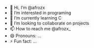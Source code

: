 - 👋 Hi, I’m @afrozx
- 👀 I’m interested in programing
- 🌱 I’m currently learning C
- 💞️ I’m looking to collaborate on projects
- 📫 How to reach me @afrozx_
- 😄 Pronouns: ...
- ⚡ Fun fact: ...

<!---
afrozx/afrozx is a ✨ special ✨ repository because its `README.md` (this file) appears on your GitHub profile.
You can click the Preview link to take a look at your changes.
--->
